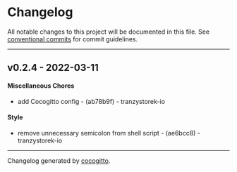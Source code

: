 # Changelog
All notable changes to this project will be documented in this file. See [conventional commits](https://www.conventionalcommits.org/) for commit guidelines.

- - -
## v0.2.4 - 2022-03-11
#### Miscellaneous Chores
- add Cocogitto config - (ab78b9f) - tranzystorek-io
#### Style
- remove unnecessary semicolon from shell script - (ae6bcc8) - tranzystorek-io
- - -

Changelog generated by [cocogitto](https://github.com/cocogitto/cocogitto).